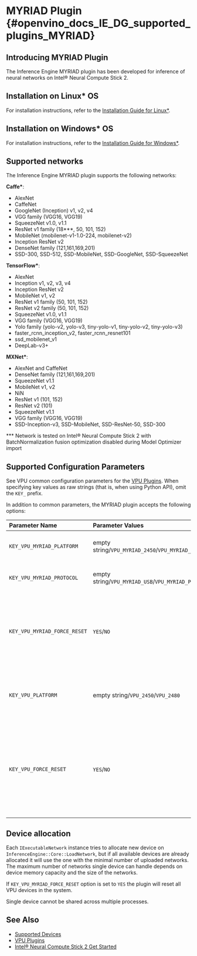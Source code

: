 # MYRIAD Plugin {#openvino_docs_IE_DG_supported_plugins_MYRIAD}

## Introducing MYRIAD Plugin

The Inference Engine MYRIAD plugin has been developed for inference of neural networks on Intel&reg; Neural Compute Stick 2.

## Installation on Linux* OS

For installation instructions, refer to the [Installation Guide for Linux*](../../install_guides/installing-openvino-linux.md).


## Installation on Windows* OS

For installation instructions, refer to the [Installation Guide for Windows*](../../install_guides/installing-openvino-windows.md).

## Supported networks

The Inference Engine MYRIAD plugin supports the following networks:

**Caffe\***:
* AlexNet
* CaffeNet
* GoogleNet (Inception) v1, v2, v4
* VGG family (VGG16, VGG19)
* SqueezeNet v1.0, v1.1
* ResNet v1 family (18\*\*\*, 50, 101, 152)
* MobileNet (mobilenet-v1-1.0-224, mobilenet-v2)
* Inception ResNet v2
* DenseNet family (121,161,169,201)
* SSD-300, SSD-512, SSD-MobileNet, SSD-GoogleNet, SSD-SqueezeNet

**TensorFlow\***:
* AlexNet
* Inception v1, v2, v3, v4
* Inception ResNet v2
* MobileNet v1, v2
* ResNet v1 family (50, 101, 152)
* ResNet v2 family (50, 101, 152)
* SqueezeNet v1.0, v1.1
* VGG family (VGG16, VGG19)
* Yolo family (yolo-v2, yolo-v3, tiny-yolo-v1, tiny-yolo-v2, tiny-yolo-v3)
* faster_rcnn_inception_v2, faster_rcnn_resnet101
* ssd_mobilenet_v1
* DeepLab-v3+

**MXNet\***:
* AlexNet and CaffeNet
* DenseNet family (121,161,169,201)
* SqueezeNet v1.1
* MobileNet v1, v2
* NiN
* ResNet v1 (101, 152)
* ResNet v2 (101)
* SqueezeNet v1.1
* VGG family (VGG16, VGG19)
* SSD-Inception-v3, SSD-MobileNet, SSD-ResNet-50, SSD-300

\*\*\* Network is tested on Intel&reg; Neural Compute Stick 2 with BatchNormalization fusion optimization disabled during Model Optimizer import

## Supported Configuration Parameters

See VPU common configuration parameters for the [VPU Plugins](VPU.md).
When specifying key values as raw strings (that is, when using Python API), omit the `KEY_` prefix.

In addition to common parameters, the MYRIAD plugin accepts the following options:

| Parameter Name        | Parameter Values | Default    | Description                                                                        |
| :---                  | :---             | :---       | :---                                                                               |
| `KEY_VPU_MYRIAD_PLATFORM`    | empty string/`VPU_MYRIAD_2450`/`VPU_MYRIAD_2480` | empty string | If set, the plugin will use a device with specific platform to allocate a network. |
| `KEY_VPU_MYRIAD_PROTOCOL`    | empty string/`VPU_MYRIAD_USB`/`VPU_MYRIAD_PCIE` | empty string | If set, the plugin will use a device with specific protocol to allocate a network. |
| `KEY_VPU_MYRIAD_FORCE_RESET` | `YES`/`NO`                             | `NO`        | Enables force reset of all booted devices when new ExecutableNetwork is created.<br />This is a plugin scope option and must be used with the plugin's SetConfig method only.<br />See <a href="#MYRIAD_DEVICE_ALLOC">Device allocation</a> section for details. |
| `KEY_VPU_PLATFORM`           | empty string/`VPU_2450`/`VPU_2480`     | empty string | **Deprecated** Use `KEY_VPU_MYRIAD_PLATFORM` instead. <br />If set, the plugin will use a device with specific platform to allocate a network. |
| `KEY_VPU_FORCE_RESET`        | `YES`/`NO`                             | `NO`         | **Deprecated** Use `KEY_VPU_MYRIAD_FORCE_RESET` instead. <br />Enables force reset of all booted devices when new ExecutableNetwork is created.<br />This is a plugin scope option and must be used with the plugin's SetConfig method only.<br />See <a href="#MYRIAD_DEVICE_ALLOC">Device allocation</a> section for details. |

## Device allocation <a name="MYRIAD_DEVICE_ALLOC">&nbsp;</a>

Each `IExecutableNetwork` instance tries to allocate new device on `InferenceEngine::Core::LoadNetwork`, but if all available devices are already allocated it will use the one with the minimal number of uploaded networks.
The maximum number of networks single device can handle depends on device memory capacity and the size of the networks.

If `KEY_VPU_MYRIAD_FORCE_RESET` option is set to `YES` the plugin will reset all VPU devices in the system.

Single device cannot be shared across multiple processes.

## See Also

* [Supported Devices](Supported_Devices.md)
* [VPU Plugins](VPU.md)
* [Intel&reg; Neural Compute Stick 2 Get Started](https://software.intel.com/en-us/neural-compute-stick/get-started)
